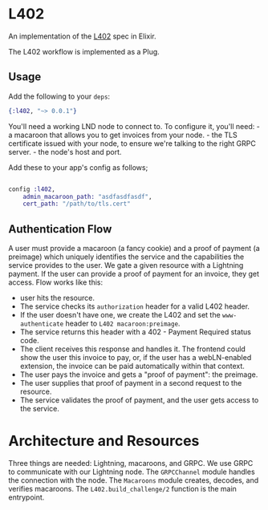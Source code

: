 # L402

An implementation of the [L402](https://docs.lightning.engineering/the-lightning-network/l402) spec in Elixir.

The L402 workflow is implemented as a Plug.

## Usage

Add the following to your `deps`:
```elixir
{:l402, "~> 0.0.1"}

```

You'll need a working LND node to connect to.
To configure it, you'll need:
    - a macaroon that allows you to get invoices from your node.
    - the TLS certificate issued with your node, to ensure we're talking to the right GRPC server.
    - the node's host and port.

Add these to your app's config as follows;
```elixir

config :l402,
    admin_macaroon_path: "asdfasdfasdf",
    cert_path: "/path/to/tls.cert"

```

## Authentication Flow

A user must provide a macaroon (a fancy cookie) and a proof of payment (a preimage) which uniquely identifies the service and the capabilities the service provides to the user.
We gate a given resource with a Lightning payment. If the user can provide a proof of payment for an invoice, they get access.
Flow works like this:
   - user hits the resource.
   - The service checks its `authorization` header for a valid L402 header.
   - If the user doesn't have one, we create the L402 and set the `www-authenticate` header to `L402 macaroon:preimage`.
   - The service returns this header with a 402 - Payment Required status code.
   - The client receives this response and handles it. The frontend could show the user this invoice to pay, or, if the user has a webLN-enabled extension, the invoice can be paid automatically within that context.
   - The user pays the invoice and gets a "proof of payment": the preimage.
   - The user supplies that proof of payment in a second request to the resource.
   - The service validates the proof of payment, and the user gets access to the service.

# Architecture and Resources

Three things are needed: Lightning, macaroons, and GRPC.
We use GRPC to communicate with our Lightning node.
The `GRPCChannel` module handles the connection with the node.
The `Macaroons` module creates, decodes, and verifies macaroons.
The `L402.build_challenge/2` function is the main entrypoint.

